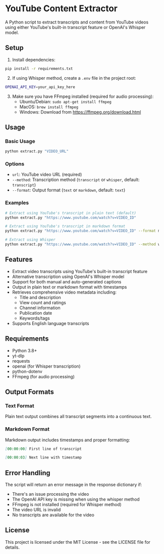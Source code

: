 # YouTube Content Extractor

A Python script to extract transcripts and content from YouTube videos using either YouTube's built-in transcript feature or OpenAI's Whisper model.

## Setup

1. Install dependencies:

```bash
pip install -r requirements.txt
```

2. If using Whisper method, create a `.env` file in the project root:

```bash
OPENAI_API_KEY=your_api_key_here
```

3. Make sure you have FFmpeg installed (required for audio processing):
   - Ubuntu/Debian: `sudo apt-get install ffmpeg`
   - MacOS: `brew install ffmpeg`
   - Windows: Download from https://ffmpeg.org/download.html

## Usage

### Basic Usage

```bash
python extract.py "VIDEO_URL"
```

### Options

- `url`: YouTube video URL (required)
- `--method`: Transcription method (`transcript` or `whisper`, default: `transcript`)
- `--format`: Output format (`text` or `markdown`, default: `text`)

### Examples

```bash
# Extract using YouTube's transcript in plain text (default)
python extract.py "https://www.youtube.com/watch?v=VIDEO_ID"

# Extract using YouTube's transcript in markdown format
python extract.py "https://www.youtube.com/watch?v=VIDEO_ID" --format markdown

# Extract using Whisper
python extract.py "https://www.youtube.com/watch?v=VIDEO_ID" --method whisper
```

## Features

- Extract video transcripts using YouTube's built-in transcript feature
- Alternative transcription using OpenAI's Whisper model
- Support for both manual and auto-generated captions
- Output in plain text or markdown format with timestamps
- Retrieves comprehensive video metadata including:
  - Title and description
  - View count and ratings
  - Channel information
  - Publication date
  - Keywords/tags
- Supports English language transcripts

## Requirements

- Python 3.8+
- yt-dlp
- requests
- openai (for Whisper transcription)
- python-dotenv
- FFmpeg (for audio processing)

## Output Formats

### Text Format

Plain text output combines all transcript segments into a continuous text.

### Markdown Format

Markdown output includes timestamps and proper formatting:

```markdown
[00:00:00] First line of transcript

[00:00:03] Next line with timestamp
```

## Error Handling

The script will return an error message in the response dictionary if:

- There's an issue processing the video
- The OpenAI API key is missing when using the whisper method
- FFmpeg is not installed (required for Whisper method)
- The video URL is invalid
- No transcripts are available for the video

## License

This project is licensed under the MIT License - see the LICENSE file for details.
